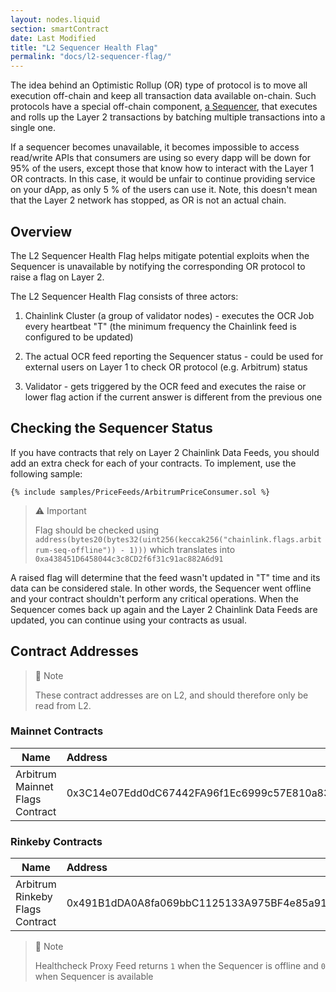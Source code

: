 ```yaml
---
layout: nodes.liquid
section: smartContract
date: Last Modified
title: "L2 Sequencer Health Flag"
permalink: "docs/l2-sequencer-flag/"
---
```


The idea behind an Optimistic Rollup (OR) type of protocol is to move all execution off-chain and keep all transaction data available on-chain. Such protocols have a special off-chain component, [a Sequencer](https://medium.com/stakefish/optimistic-rollups-how-they-work-and-why-they-matter-3f677a504fcf), that executes and rolls up the Layer 2 transactions by batching multiple transactions into a single one.

If a sequencer becomes unavailable, it becomes impossible to access read/write APIs that consumers are using so every dapp will be down for 95% of the users, except those that know how to interact with the Layer 1 OR contracts. In this case, it would be unfair to continue providing service on your dApp, as only 5 % of the users can use it. Note, this doesn't mean that the Layer 2 network has stopped, as OR is not an actual chain.

## Overview

The L2 Sequencer Health Flag helps mitigate potential exploits when the Sequencer is unavailable by notifying the corresponding OR protocol to raise a flag on Layer 2.

The L2 Sequencer Health Flag consists of three actors:

1) Chainlink Cluster (a group of validator nodes) - executes the OCR Job every heartbeat "T" (the minimum frequency the Chainlink feed is configured to be updated)

2) The actual OCR feed reporting the Sequencer status - could be used for external users on Layer 1 to check OR protocol (e.g. Arbitrum) status

3) Validator - gets triggered by the OCR feed and executes the raise or lower flag action if the current answer is different from the previous one

## Checking the Sequencer Status

If you have contracts that rely on Layer 2 Chainlink Data Feeds, you should add an extra check for each of your contracts. To implement, use the following sample:

```solidity Rinkeby
{% include samples/PriceFeeds/ArbitrumPriceConsumer.sol %}
```

> ⚠️ Important
> 
> Flag should be checked using `address(bytes20(bytes32(uint256(keccak256("chainlink.flags.arbitrum-seq-offline")) - 1)))` which translates into `0xa438451D6458044c3c8CD2f6f31c91ac882A6d91`

A raised flag will determine that the feed wasn't updated in "T" time and its data can be considered stale. In other words, the Sequencer went offline and your contract shouldn't perform any critical operations. When the Sequencer comes back up again and the Layer 2 Chainlink Data Feeds are updated, you can continue using your contracts as usual.

## Contract Addresses

> 📘 Note
>
> These contract addresses are on L2, and should therefore only be read from L2.

### Mainnet Contracts

| Name                              | Address                                    |
| --------------------------------- |:------------------------------------------ |
| Arbitrum Mainnet Flags Contract   | 0x3C14e07Edd0dC67442FA96f1Ec6999c57E810a83 |

### Rinkeby Contracts

| Name                             | Address                                    |
| -------------------------------- |:------------------------------------------ |
| Arbitrum Rinkeby Flags Contract  | 0x491B1dDA0A8fa069bbC1125133A975BF4e85a91b |

> 📘 Note
> 
> Healthcheck Proxy Feed returns `1` when the Sequencer is offline and `0` when Sequencer is available